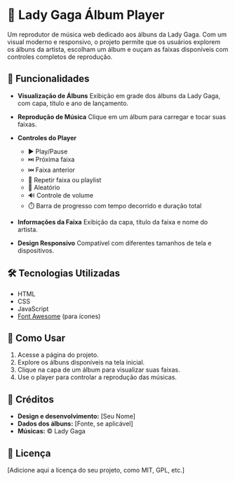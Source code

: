 # 🎵 Lady Gaga Álbum Player

Um reprodutor de música web dedicado aos álbuns da Lady Gaga. Com um visual moderno e responsivo, o projeto permite que os usuários explorem os álbuns da artista, escolham um álbum e ouçam as faixas disponíveis com controles completos de reprodução.

## 🌟 Funcionalidades

* **Visualização de Álbuns**
  Exibição em grade dos álbuns da Lady Gaga, com capa, título e ano de lançamento.

* **Reprodução de Música**
  Clique em um álbum para carregar e tocar suas faixas.

* **Controles do Player**

  * ▶️ Play/Pause
  * ⏭️ Próxima faixa
  * ⏮️ Faixa anterior
  * 🔁 Repetir faixa ou playlist
  * 🔀 Aleatório
  * 🔊 Controle de volume
  * ⏱️ Barra de progresso com tempo decorrido e duração total

* **Informações da Faixa**
  Exibição da capa, título da faixa e nome do artista.

* **Design Responsivo**
  Compatível com diferentes tamanhos de tela e dispositivos.

## 🛠️ Tecnologias Utilizadas

* HTML
* CSS
* JavaScript
* [Font Awesome](https://fontawesome.com/) (para ícones)

## 🚀 Como Usar

1. Acesse a página do projeto.
2. Explore os álbuns disponíveis na tela inicial.
3. Clique na capa de um álbum para visualizar suas faixas.
4. Use o player para controlar a reprodução das músicas.

## 👤 Créditos

* **Design e desenvolvimento:** \[Seu Nome]
* **Dados dos álbuns:** \[Fonte, se aplicável]
* **Músicas:** © Lady Gaga

## 📄 Licença

\[Adicione aqui a licença do seu projeto, como MIT, GPL, etc.]
